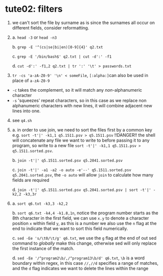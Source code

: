 # tute02: filters

1. we can't sort the file by surname as is since the surnames all occur on different fields, consider reformatting.
2.  a. `head -3` or `head -n3`

    b. `grep -E '^(cs|se|bi|en)[0-9]{4}' q2.txt`

    c. `grep -E '/bin/bash$' q2.txt | cut -d':' -f1`

    d. `cut -d':' -f1,2 q2.txt | tr ':' '\t' > passwords.txt`

3. `tr -cs 'a-zA-Z0-9' '\n' < someFile`, `[:alpha:]`can also be used in place of `a-zA-Z0-9`
- `-c` takes the complement, so it will match any *non*-alphanumeric character
- `-s` 'squeezes' repeat characters, so in this case as we replace non alphanumeric characters with new lines, it will combine adjacent new lines into one.
4. see `q4.sh`
5.  a. in order to use join, we need to sort the files first by a common key
    e.g. `sort -t'|' -k1,1 q5.1511.psv > q5.1511.psv` !!DANGER!! the shell will concatenate any file we want to write to before passing it to any program, so write to a new file `sort -t'|' -k1,1 q5.1511.psv > q5.1511.sorted.psv`.

    b. `join -t'|' q5.1511.sorted.psv q5.2041.sorted.psv`

    c. `join -t'|' -a1 -a2 -o auto -e'--' q5.1511.sorted.psv q5.2041.sorted.psv`, the `-o auto` will allow `join` to calculate how many fields are required

    d. `join -t'|' q5.1511.sorted.psv q5.2041.sorted.psv | sort -t'|' -k2,2 -k3,3r`

6.  a. `sort q6.txt -k3,3 -k2,2`

    b. `sort q6.txt -k4,4 -k1.8,1n`, notice the program number starts as the 8th character in the first field, we can use `x.y` to denote a character position `x` within field `y`, as this is a number we also use the `n` flag at the end to indicate that we want to sort this field numerically.

    c. `sed -Ee 's/\t0/\t/g' q6.txt`, we use the `g` flag at the end of out sed command to *globally* make this change, otherwise sed will only replace the first instance of the match.

    d. `sed -Ee '/^program2\b/,/^program13\b/d' q6.txt`, `\b` is a word boundary within regex, in this case `//,//d` specifies a range of matches, and the `d` flag indicates we want to delete the lines within the range